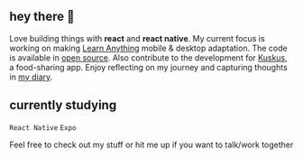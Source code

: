 ## hey there 🪷
Love building things with **react** and **react native**. My current focus is working on making [Learn Anything](https://github.com/learn-anything) mobile & desktop adaptation.
The code is available in [open source](https://github.com/learn-anything/learn-anything.xyz).
Also contribute to the development for [Kuskus](https://github.com/kuskusapp/kuskus), a food-sharing app.
Enjoy reflecting on my journey and capturing thoughts in [my diary](https://github.com/marshennikovaolga/dear-diary).
 
## currently studying
`React Native`
`Expo`

Feel free to check out my stuff or hit me up if you want to talk/work together
